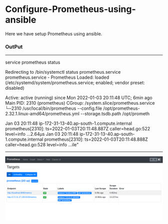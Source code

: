 # Configure-Prometheus-using-ansible

Here we have setup Prometheus using ansible.


### OutPut

---

service prometheus status

Redirecting to /bin/systemctl status prometheus.service
 prometheus.service - Prometheus
   Loaded: loaded (/etc/systemd/system/prometheus.service; enabled; vendor preset: disabled)
   
Active: active (running) since Mon 2022-01-03 20:11:48 UTC; 6min ago
 Main PID: 2310 (prometheus)
   CGroup: /system.slice/prometheus.service
           └─2310 /usr/local/bin/prometheus --config.file /opt/prometheus-2.32.1.linux-amd64/prometheus.yml --storage.tsdb.path /opt/prometh

Jan 03 20:11:48 ip-172-31-13-40.ap-south-1.compute.internal prometheus[2310]: ts=2022-01-03T20:11:48.887Z caller=head.go:522 level=info …2.64µs
Jan 03 20:11:48 ip-172-31-13-40.ap-south-1.compute.internal prometheus[2310]: ts=2022-01-03T20:11:48.888Z caller=head.go:528 level=info ...ile"

---

![image](https://github.com/Ismailpb/Configure-Prometheus-using-ansible/blob/55527652f72f6dc220f6292e86a916f71d3d2fee/Screenshot%20from%202022-01-04%2001-53-01.png)
